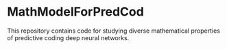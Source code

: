 # MathModelForPredCod
This repository contains code for studying diverse mathematical properties of predictive coding deep neural networks.

